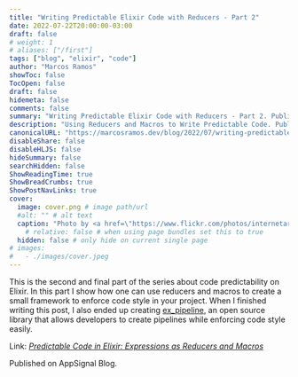 ```yaml
---
title: "Writing Predictable Elixir Code with Reducers - Part 2"
date: 2022-07-22T20:00:00-03:00
draft: false
# weight: 1
# aliases: ["/first"]
tags: ["blog", "elixir", "code"]
author: "Marcos Ramos"
showToc: false
TocOpen: false
draft: false
hidemeta: false
comments: false
summary: "Writing Predictable Elixir Code with Reducers - Part 2. Published on AppSignal Blog."
description: "Using Reducers and Macros to Write Predictable Code. Published on AppSignal Blog."
canonicalURL: "https://marcosramos.dev/blog/2022/07/writing-predictable-elixir-code-pt-1"
disableShare: false
disableHLJS: false
hideSummary: false
searchHidden: false
ShowReadingTime: true
ShowBreadCrumbs: true
ShowPostNavLinks: true
cover:
  image: cover.png # image path/url
  #alt: "" # alt text
  caption: "Photo by <a href=\"https://www.flickr.com/photos/internetarchivebookimages/\">Internet Archive Book Images</a>" # display caption under cover
    # relative: false # when using page bundles set this to true
  hidden: false # only hide on current single page
# images:
#   - ./images/cover.jpeg
---
```


This is the second and final part of the series about code predictability on Elixir. In this part I show how one can use
reducers and macros to create a small framework to enforce code style in your project. When I finished writing this
post, I also ended up creating [ex_pipeline](https://github.com/msramos/ex_pipeline), an open source library that allows
developers to create pipelines while enforcing code style easily.

Link: [_Predictable Code in Elixir: Expressions as Reducers and Macros_](https://blog.appsignal.com/2022/08/23/predictable-code-in-elixir-expressions-as-reducers-and-macros.html)

Published on AppSignal Blog.
